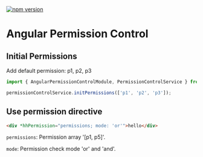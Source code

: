 [![npm version](https://badge.fury.io/js/angular-permission-control.svg)](https://badge.fury.io/js/angular-permission-control)

# Angular Permission Control

## Initial Permissions
Add default permission: p1, p2, p3
```typescript
import { AngularPermissionControlModule, PermissionControlService } from 'angular-permission-control';

permissionControlService.initPermissions(['p1', 'p2', 'p3']);
```

## Use permission directive
```html
<div *hhPermission="permissions; mode: 'or'">hello</div>
```

`permissions`: Permission array '[p1, p5]'.

`mode`: Permission check mode 'or' and 'and'.
